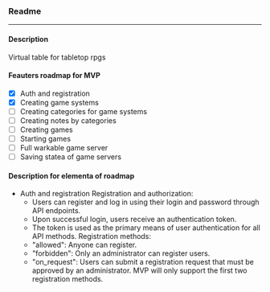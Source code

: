 ### Readme
---

#### Description 
Virtual table for tabletop rpgs

#### Feauters roadmap for MVP
- [x] Auth and registration
- [x] Creating game systems
- [ ] Creating categories for game systems
- [ ] Creating notes by categories
- [ ] Creating games
- [ ] Starting games
- [ ] Full warkable game server
- [ ] Saving statea of game servers

#### Description for elementa of roadmap
- Auth and registration
Registration and authorization:
   - Users can register and log in using their login and password through API endpoints.
   - Upon successful login, users receive an authentication token.
   - The token is used as the primary means of user authentication for all API methods.
Registration methods:
   - "allowed": Anyone can register.
   - "forbidden": Only an administrator can register users.
   - "on_request": Users can submit a registration request that must be approved by an administrator.
MVP will only support the first two registration methods.
